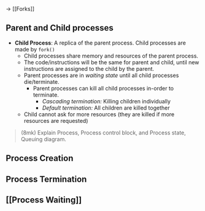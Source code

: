 -> [[Forks]]
## Parent and Child processes
- **Child Process**: A replica of the parent process. Child processes are made by `fork()`
	- Child processes share memory and resources of the parent process.
	- The code/instructions will be the same for parent and child, until new instructions are assigned to the child by the parent.
	- Parent processes are in *waiting state* until all child processes die/terminate.
		- Parent processes can kill all child processes in-order to terminate.
			- *Cascading termination:* Killing children individually
			- *Default termination:* All children are killed together
	- Child cannot ask for more resources (they are killed if more resources are requested)

>(8mk) Explain Process, Process control block, and Process state, Queuing diagram.

## Process Creation
## Process Termination

## [[Process Waiting]]
